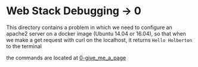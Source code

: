 # Web Stack Debugging -> 0

This directory contains a problem in which we need to configure an apache2 server on a docker image (Ubuntu 14.04 or 16.04), so that when we make a get request with curl on the localhost, it returns `Hello Holberton` to the terminal

the commands are located at [0-give_me_a_page](0-give_me_a_page)
